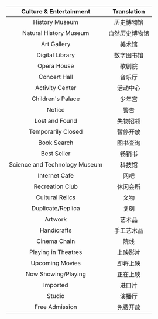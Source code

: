 

Culture & Entertainment| Translation 
:---:|:---:
History Museum|历史博物馆
Natural History Museum|自然历史博物馆
Art Gallery|美术馆
Digital Library|数字图书馆
Opera House|歌剧院
Concert Hall|音乐厅
Activity Center|活动中心
Children's Palace|少年宫
Notice|警告
Lost and Found|失物招领
Temporarily Closed|暂停开放
Book Search|图书查询
Best Seller|畅销书
Science and Technology Museum|科技馆
Internet Cafe|网吧  
Recreation Club|休闲会所
Cultural Relics|文物
Duplicate/Replica|复刻
Artwork|艺术品
Handicrafts|手工艺术品
Cinema Chain|院线
Playing in Theatres|上映影片
Upcoming Movies|即将上映
Now Showing/Playing|正在上映
Imported|进口片
Studio|演播厅
Free Admission|免费开放

